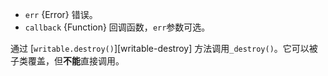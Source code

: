 <!-- YAML
added: v8.0.0
-->

* `err` {Error} 错误。
* `callback` {Function} 回调函数，`err`参数可选。

通过 [`writable.destroy()`][writable-destroy] 方法调用`_destroy()`。它可以被子类覆盖，但**不能**直接调用。

